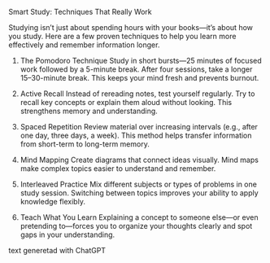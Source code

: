 Smart Study: Techniques That Really Work

Studying isn’t just about spending hours with your books—it’s about how you study. Here are a few proven techniques to help you learn more effectively and remember information longer.

1. The Pomodoro Technique
Study in short bursts—25 minutes of focused work followed by a 5-minute break. After four sessions, take a longer 15–30-minute break. This keeps your mind fresh and prevents burnout.

2. Active Recall
Instead of rereading notes, test yourself regularly. Try to recall key concepts or explain them aloud without looking. This strengthens memory and understanding.

3. Spaced Repetition
Review material over increasing intervals (e.g., after one day, three days, a week). This method helps transfer information from short-term to long-term memory.

4. Mind Mapping
Create diagrams that connect ideas visually. Mind maps make complex topics easier to understand and remember.

5. Interleaved Practice
Mix different subjects or types of problems in one study session. Switching between topics improves your ability to apply knowledge flexibly.

6. Teach What You Learn
Explaining a concept to someone else—or even pretending to—forces you to organize your thoughts clearly and spot gaps in your understanding.

text generetad with ChatGPT